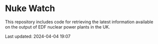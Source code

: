 # Nuke Watch

This repository includes code for retrieving the latest information available on the output of EDF nuclear power plants in the UK.

Last updated: 2024-04-04 19:07